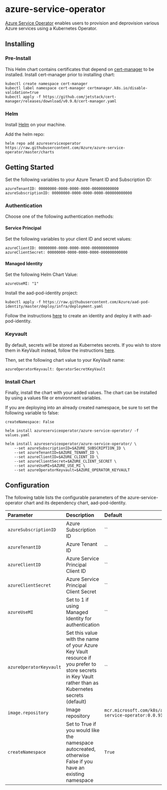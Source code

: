 # azure-service-operator

[Azure Service Operator](https://github.com/azure/azure-service-operator) enables users to provision and deprovision various Azure services using a Kubernetes Operator.

## Installing

### Pre-Install

This Helm chart contains certificates that depend on [cert-manager](https://cert-manager.io/docs/installation/kubernetes/) to be installed. Install cert-manager prior to installing chart:

```
kubectl create namespace cert-manager
kubectl label namespace cert-manager certmanager.k8s.io/disable-validation=true
kubectl apply -f https://github.com/jetstack/cert-manager/releases/download/v0.9.0/cert-manager.yaml
```

### Helm

Install [Helm](https://helm.sh/docs/intro/install/) on your machine.

Add the helm repo:
```console
helm repo add azureserviceoperator https://raw.githubusercontent.com/Azure/azure-service-operator/master/charts
```

## Getting Started

Set the following variables to your Azure Tenant ID and Subscription ID:
```
azureTenantID: 00000000-0000-0000-0000-000000000000
azureSubscriptionID: 00000000-0000-0000-0000-000000000000
```

### Authentication

Choose one of the following authentication methods:

#### Service Principal

Set the following variables to your client ID and secret values:
```
azureClientID: 00000000-0000-0000-0000-000000000000
azureClientSecret: 00000000-0000-0000-0000-000000000000
```

#### Managed Identity

Set the following Helm Chart Value:
```
azureUseMI: "1"
```

Install the aad-pod-identity project:
```
kubectl apply -f https://raw.githubusercontent.com/Azure/aad-pod-identity/master/deploy/infra/deployment.yaml
```

Follow the instructions [here](docs/deploy.md) to create an identity and deploy it with aad-pod-identity.

### Keyvault

By default, secrets will be stored as Kubernetes secrets. If you wish to store them in KeyVault instead, follow the instructions [here](docs/deploy.md).

Then, set the following chart value to your KeyVault name:
```
azureOperatorKeyvault: OperatorSecretKeyVault
```

### Install Chart

Finally, install the chart with your added values. The chart can be installed by using a values file or environment variables.

If you are deploying into an already created namespace, be sure to set the following variable to false:
```
createNamespace: False
```

```
helm install azureserviceoperator/azure-service-operator/ -f values.yaml
```

```
helm install azureserviceoperator/azure-service-operator/ \
    --set azureSubscriptionID=$AZURE_SUBSCRIPTION_ID \
    --set azureTenantID=$AZURE_TENANT_ID \
    --set azureClientID=$AZURE_CLIENT_ID \
    --set azureClientSecret=$AZURE_CLIENT_SECRET \
    --set azureUseMI=$AZURE_USE_MI \
    --set azureOperatorKeyvault=$AZURE_OPERATOR_KEYVAULT
```

## Configuration

The following table lists the configurable parameters of the azure-service-operator chart and its dependency chart, aad-pod-identity.

| Parameter                  | Description              | Default              |
|:---------------------------|:-------------------------|:---------------------|
| `azureSubscriptionID`  | Azure Subscription ID | `` |
| `azureTenantID`  | Azure Tenant ID | `` |
| `azureClientID`  | Azure Service Principal Client ID | `` |
| `azureClientSecret`  | Azure Service Principal Client Secret | `` |
| `azureUseMI`  | Set to 1 if using Managed Identity for authentication | `` |
| `azureOperatorKeyvault`  | Set this value with the name of your Azure Key Vault resource if you prefer to store secrets in Key Vault rather than as Kubernetes secrets (default) | `` |
| `image.repository`  | Image repository | `mcr.microsoft.com/k8s/azure-service-operator:0.0.9150` |
| `createNamespace`  | Set to True if you would like the namespace autocreated, otherwise False if you have an existing namespace | `True` |